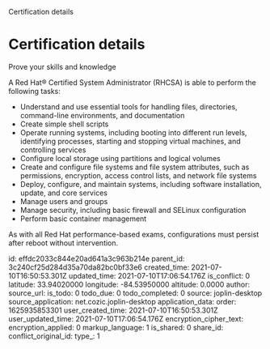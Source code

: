 Certification details

# Certification details



Prove your skills and knowledge

A Red Hat® Certified System Administrator (RHCSA) is able to perform the following tasks:

-  Understand and use essential tools for handling files, directories, command-line environments, and documentation
-  Create simple shell scripts
-  Operate running systems, including booting into different run levels, identifying processes, starting and stopping virtual machines, and controlling services
-  Configure local storage using partitions and logical volumes
-  Create and configure file systems and file system attributes, such as permissions, encryption, access control lists, and network file systems
-  Deploy, configure, and maintain systems, including software installation, update, and core services
-  Manage users and groups
-  Manage security, including basic firewall and SELinux configuration
-  Perform basic container management


As with all Red Hat performance-based exams, configurations must persist after reboot without intervention.

id: effdc2033c844e20ad641a3c963b214e
parent_id: 3c240cf25d284d35a70da82bc0bf33e6
created_time: 2021-07-10T16:50:53.301Z
updated_time: 2021-07-10T17:06:54.176Z
is_conflict: 0
latitude: 33.94020000
longitude: -84.53950000
altitude: 0.0000
author: 
source_url: 
is_todo: 0
todo_due: 0
todo_completed: 0
source: joplin-desktop
source_application: net.cozic.joplin-desktop
application_data: 
order: 1625935853301
user_created_time: 2021-07-10T16:50:53.301Z
user_updated_time: 2021-07-10T17:06:54.176Z
encryption_cipher_text: 
encryption_applied: 0
markup_language: 1
is_shared: 0
share_id: 
conflict_original_id: 
type_: 1
